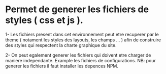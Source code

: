 # Permet de generer les fichiers de styles ( css et js ).

1- Les fichiers present dans cet environnement peut etre recuperer par le theme ( notament les styles des layouts, les champs ... ) afin de construire des styles qui respectent la charte graphique du site.

2- On peut egalement generer les fichiers qui doivent etre charger de maniere independante. Example les fichiers de configurations.
NB: pour generer les fichiers il faut installer les depences NPM.


